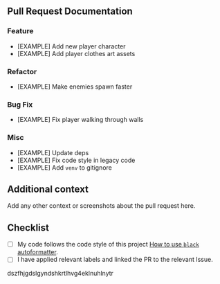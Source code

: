 ## Pull Request Documentation

### Feature

- [EXAMPLE] Add new player character
- [EXAMPLE] Add player clothes art assets

### Refactor

- [EXAMPLE] Make enemies spawn faster

### Bug Fix

- [EXAMPLE] Fix player walking through walls

### Misc

- [EXAMPLE] Update deps
- [EXAMPLE] Fix code style in legacy code
- [EXAMPLE] Add `venv` to gitignore

## Additional context

Add any other context or screenshots about the pull request here.

## Checklist

- [ ] My code follows the code style of this project [How to use `black` autoformatter](https://github.com/psf/black#usage).
- [ ] I have applied relevant labels and linked the PR to the relevant Issue.

dszfhjgdslgyndshkrtlhvg4eklnuhlnytr
